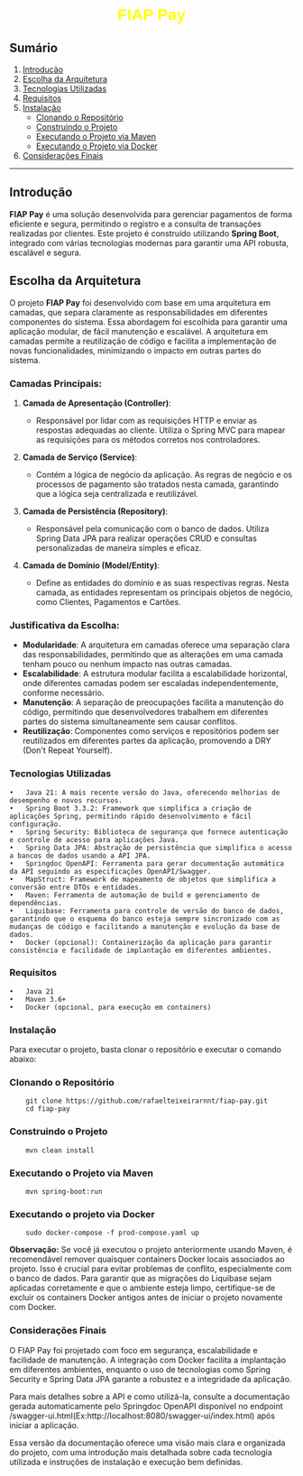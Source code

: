 <h1 align="center" style="font-family: Arial, sans-serif; color: #FFFF00;">
FIAP Pay
</h1>

## Sumário

1. [Introdução](#introdução)
2. [Escolha da Arquitetura](#escolha-da-arquitetura)
3. [Tecnologias Utilizadas](#tecnologias-utilizadas)
4. [Requisitos](#requisitos)
5. [Instalação](#instalação)
    - [Clonando o Repositório](#clonando-o-repositório)
    - [Construindo o Projeto](#construindo-o-projeto)
    - [Executando o Projeto via Maven](#executando-o-projeto-via-maven)
    - [Executando o Projeto via Docker](#executando-o-projeto-via-docker)
6. [Considerações Finais](#considerações-finais)

---

## Introdução

**FIAP Pay** é uma solução desenvolvida para gerenciar pagamentos de forma eficiente e segura, permitindo o registro e a
consulta de transações realizadas por clientes. Este projeto é construído utilizando **Spring Boot**, integrado com
várias tecnologias modernas para garantir uma API robusta, escalável e segura.

## Escolha da Arquitetura

O projeto **FIAP Pay** foi desenvolvido com base em uma arquitetura em camadas, que separa claramente as
responsabilidades em diferentes componentes do sistema. Essa abordagem foi escolhida para garantir uma aplicação
modular, de fácil manutenção e escalável. A arquitetura em camadas permite a reutilização de código e facilita a
implementação de novas funcionalidades, minimizando o impacto em outras partes do sistema.

### Camadas Principais:

1. **Camada de Apresentação (Controller)**:
    - Responsável por lidar com as requisições HTTP e enviar as respostas adequadas ao cliente. Utiliza o Spring MVC
      para mapear as requisições para os métodos corretos nos controladores.

2. **Camada de Serviço (Service)**:
    - Contém a lógica de negócio da aplicação. As regras de negócio e os processos de pagamento são tratados nesta
      camada, garantindo que a lógica seja centralizada e reutilizável.

3. **Camada de Persistência (Repository)**:
    - Responsável pela comunicação com o banco de dados. Utiliza Spring Data JPA para realizar operações CRUD e
      consultas personalizadas de maneira simples e eficaz.

4. **Camada de Domínio (Model/Entity)**:
    - Define as entidades do domínio e as suas respectivas regras. Nesta camada, as entidades representam os principais
      objetos de negócio, como Clientes, Pagamentos e Cartões.

### Justificativa da Escolha:

- **Modularidade**: A arquitetura em camadas oferece uma separação clara das responsabilidades, permitindo que as
  alterações em uma camada tenham pouco ou nenhum impacto nas outras camadas.
- **Escalabilidade**: A estrutura modular facilita a escalabilidade horizontal, onde diferentes camadas podem ser
  escaladas independentemente, conforme necessário.
- **Manutenção**: A separação de preocupações facilita a manutenção do código, permitindo que desenvolvedores trabalhem
  em diferentes partes do sistema simultaneamente sem causar conflitos.
- **Reutilização**: Componentes como serviços e repositórios podem ser reutilizados em diferentes partes da aplicação,
  promovendo a DRY (Don't Repeat Yourself).

### Tecnologias Utilizadas

    •	Java 21: A mais recente versão do Java, oferecendo melhorias de desempenho e novos recursos.
	•	Spring Boot 3.3.2: Framework que simplifica a criação de aplicações Spring, permitindo rápido desenvolvimento e fácil configuração.
	•	Spring Security: Biblioteca de segurança que fornece autenticação e controle de acesso para aplicações Java.
	•	Spring Data JPA: Abstração de persistência que simplifica o acesso a bancos de dados usando a API JPA.
	•	Springdoc OpenAPI: Ferramenta para gerar documentação automática da API seguindo as especificações OpenAPI/Swagger.
	•	MapStruct: Framework de mapeamento de objetos que simplifica a conversão entre DTOs e entidades.
	•	Maven: Ferramenta de automação de build e gerenciamento de dependências.
    •	Liquibase: Ferramenta para controle de versão do banco de dados, garantindo que o esquema do banco esteja sempre sincronizado com as mudanças de código e facilitando a manutenção e evolução da base de dados.
	•	Docker (opcional): Containerização da aplicação para garantir consistência e facilidade de implantação em diferentes ambientes.

### Requisitos

	•	Java 21
	•	Maven 3.6+
	•	Docker (opcional, para execução em containers)

### Instalação

Para executar o projeto, basta clonar o repositório e executar o comando abaixo:

### Clonando o Repositório

```shell
    git clone https://github.com/rafaelteixeirarnnt/fiap-pay.git
    cd fiap-pay
```

### Construindo o Projeto

```shell
    mvn clean install
```

### Executando o Projeto via Maven

```shell
    mvn spring-boot:run
```

### Executando o projeto via Docker

```shell
    sudo docker-compose -f prod-compose.yaml up
```

**Observação:** Se você já executou o projeto anteriormente usando Maven, é recomendável remover quaisquer containers Docker locais associados ao projeto. Isso é crucial para evitar problemas de conflito, especialmente com o banco de dados. Para garantir que as migrações do Liquibase sejam aplicadas corretamente e que o ambiente esteja limpo, certifique-se de excluir os containers Docker antigos antes de iniciar o projeto novamente com Docker.

### Considerações Finais

O FIAP Pay foi projetado com foco em segurança, escalabilidade e facilidade de manutenção. A integração com Docker
facilita a implantação em diferentes ambientes, enquanto o uso de tecnologias como Spring Security e Spring Data JPA
garante a robustez e a integridade da aplicação.

Para mais detalhes sobre a API e como utilizá-la, consulte a documentação gerada automaticamente pelo Springdoc OpenAPI
disponível no endpoint /swagger-ui.html(Ex:http://localhost:8080/swagger-ui/index.html) após iniciar a aplicação.

Essa versão da documentação oferece uma visão mais clara e organizada do projeto, com uma introdução mais detalhada
sobre cada tecnologia utilizada e instruções de instalação e execução bem definidas.